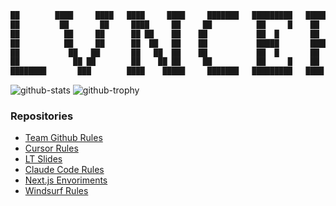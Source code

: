 ```sh
██        ████     ████   ████     ████     ███████   █████████   █████████
██         ██       ██     ████     ██     ██          ██     █    ██     ██
██          ██     ██      ██ ██    ██    ██           ██  █       ██     ██
██          ██     ██      ██  ██   ██    ██           █████       ███████
██           ██   ██       ██   ██  ██    ██           ██  █       ██    ██
██            ██ ██        ██    ██ ██     ██          ██     █    ██     ██
████████       ███        ████    █████     ███████   █████████   ████    ███
```

![github-stats](https://github-readme-stats.vercel.app/api?username=lvncer&theme=dark)
![github-trophy](https://github-profile-trophy.vercel.app/?username=lvncer&theme=onedark)

### Repositories

- [Team Github Rules](https://github.com/lvncer/team-github-rules)
- [Cursor Rules](https://github.com/lvncer/cursor-rules)
- [LT Slides](https://github.com/lvncer/lt-slides)
- [Claude Code Rules](https://github.com/lvncer/cc)
- [Next.js Envoriments](https://github.com/lvncer/nextjs-env)
- [Windsurf Rules](https://github.com/lvncer/windsurfrules)

